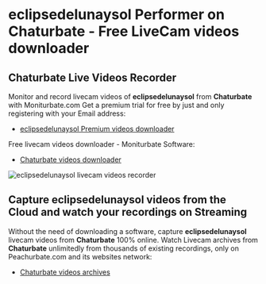 # eclipsedelunaysol Performer on Chaturbate - Free LiveCam videos downloader

## Chaturbate Live Videos Recorder

Monitor and record livecam videos of **eclipsedelunaysol** from **Chaturbate** with Moniturbate.com
Get a premium trial for free by just and only registering with your Email address:
* [eclipsedelunaysol Premium videos downloader](https://moniturbate.com/request-demo-licence-key.html)

Free livecam videos downloader - Moniturbate Software:
* [Chaturbate videos downloader](https://moniturbate.com/moniturbate-download-software.html)

![eclipsedelunaysol livecam videos recorder](https://peachurnet.com/templates/moniturbate-software.png)


## Capture eclipsedelunaysol videos from the Cloud and watch your recordings on Streaming

Without the need of downloading a software, capture **eclipsedelunaysol** livecam videos from **Chaturbate** 100% online.
Watch Livecam archives from **Chaturbate** unlimitedly from thousands of existing recordings, only on Peachurbate.com and its websites network:
* [Chaturbate videos archives](https://peachurnet.com/)